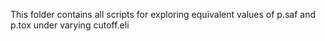 This folder contains all scripts for exploring equivalent values of p.saf and p.tox under varying cutoff.eli
